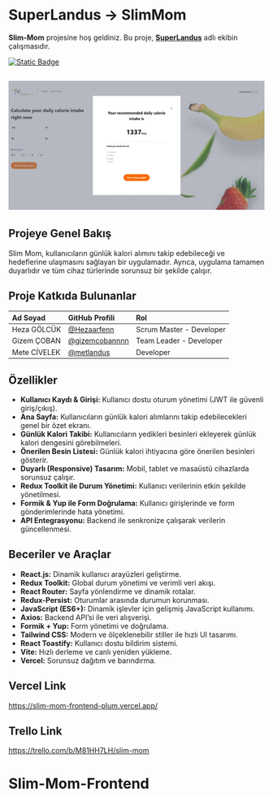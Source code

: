 # SuperLandus -> SlimMom

**Slim-Mom** projesine hoş geldiniz. Bu proje, [**SuperLandus**](https://github.com/Super-Landus) adlı ekibin çalışmasıdır.

[![Static Badge](https://img.shields.io/badge/visit-SlimMom-%FF9D23?style=for-the-badge)](https://slim-mom-frontend-plum.vercel.app/)

## ![alt](./src/assets/Frontend%20Readme.png)

## Projeye Genel Bakış

Slim Mom, kullanıcıların günlük kalori alımını takip edebileceği ve hedeflerine ulaşmasını sağlayan bir uygulamadır. Ayrıca, uygulama tamamen duyarlıdır ve tüm cihaz türlerinde sorunsuz bir şekilde çalışır.

## Proje Katkıda Bulunanlar

| Ad Soyad          | GitHub Profili                                     | Rol                      |
| :---------------- | :------------------------------------------------- | :----------------------- |
| Heza GÖLCÜK       | [@Hezaarfenn](https://github.com/Hezaarfenn)       | Scrum Master - Developer |
| Gizem ÇOBAN       | [@gizemcobannnn](https://github.com/gizemcobannnn) | Team Leader - Developer  |
| Mete CİVELEK      | [@metlandus](https://github.com/metlandus)         | Developer                |

## Özellikler

- **Kullanıcı Kaydı & Girişi:** Kullanıcı dostu oturum yönetimi (JWT ile güvenli giriş/çıkış).
- **Ana Sayfa:** Kullanıcıların günlük kalori alımlarını takip edebilecekleri genel bir özet ekranı.
- **Günlük Kalori Takibi:** Kullanıcıların yedikleri besinleri ekleyerek günlük kalori dengesini görebilmeleri.
- **Önerilen Besin Listesi:** Günlük kalori ihtiyacına göre önerilen besinleri gösterir.
- **Duyarlı (Responsive) Tasarım:** Mobil, tablet ve masaüstü cihazlarda sorunsuz çalışır.
- **Redux Toolkit ile Durum Yönetimi:** Kullanıcı verilerinin etkin şekilde yönetilmesi.
- **Formik & Yup ile Form Doğrulama:** Kullanıcı girişlerinde ve form gönderimlerinde hata yönetimi.
- **API Entegrasyonu:** Backend ile senkronize çalışarak verilerin güncellenmesi.

## Beceriler ve Araçlar

- **React.js:** Dinamik kullanıcı arayüzleri geliştirme.
- **Redux Toolkit:** Global durum yönetimi ve verimli veri akışı.
- **React Router:** Sayfa yönlendirme ve dinamik rotalar.
- **Redux-Persist:** Oturumlar arasında durumun korunması.
- **JavaScript (ES6+):** Dinamik işlevler için gelişmiş JavaScript kullanımı.
- **Axios:** Backend API’si ile veri alışverişi.
- **Formik + Yup:** Form yönetimi ve doğrulama.
- **Tailwind CSS:** Modern ve ölçeklenebilir stiller ile hızlı UI tasarımı.
- **React Toastify:** Kullanıcı dostu bildirim sistemi.
- **Vite:** Hızlı derleme ve canlı yeniden yükleme.
- **Vercel:** Sorunsuz dağıtım ve barındırma.

## Vercel Link

https://slim-mom-frontend-plum.vercel.app/

## Trello Link

https://trello.com/b/M81HH7LH/slim-mom
# Slim-Mom-Frontend
